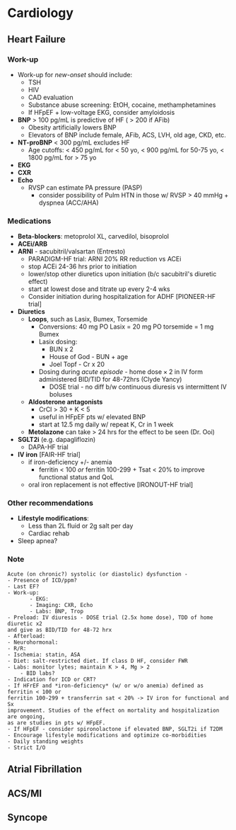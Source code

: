 # Cardiology

## Heart Failure

### Work-up

- Work-up for _new-onset_ should include:
    - TSH
    - HIV
    - CAD evaluation
    - Substance abuse screening: EtOH, cocaine, methamphetamines
    - If HFpEF + low-voltage EKG, consider amyloidosis
- **BNP** > 100 pg/mL is predictive of HF ( > 200 if AFib)
    - Obesity artificially lowers BNP
    - Elevators of BNP include female, AFib, ACS, LVH, old age, CKD, etc.
- **NT-proBNP** < 300 pg/mL excludes HF
    - Age cutoffs: < 450 pg/mL for < 50 yo, < 900 pg/mL for 50-75 yo, < 1800 pg/mL for > 75 yo
- **EKG**
- **CXR**
- **Echo**
    - RVSP can estimate PA pressure (PASP)
        - consider possibility of Pulm HTN in those w/ RVSP > 40 mmHg + dyspnea (ACC/AHA)

### Medications

- **Beta-blockers**: metoprolol XL, carvedilol, bisoprolol
- **ACEi/ARB**
- **ARNI** - sacubitril/valsartan (Entresto)
    - PARADIGM-HF trial: ARNI 20% RR reduction vs ACEi
    - stop ACEi 24-36 hrs prior to initiation
    - lower/stop other diuretics upon initiation (b/c sacubitril's diuretic effect)
    - start at lowest dose and titrate up every 2-4 wks
    - Consider initiation during hospitalization for ADHF [PIONEER-HF trial]
- **Diuretics**
    - **Loops**, such as Lasix, Bumex, Torsemide
        - Conversions: 40 mg PO Lasix = 20 mg PO torsemide = 1 mg Bumex
        - Lasix dosing:
            - BUN x 2
            - House of God - BUN + age
            - Joel Topf - Cr x 20
        - Dosing during *acute episode* - $\text{home dose} \times 2$ in IV form administered BID/TID for 48-72hrs (Clyde Yancy)
            - DOSE trial - no diff b/w continuous diuresis vs intermittent IV boluses
    - **Aldosterone antagonists**
        - CrCl > 30 + K < 5
        - useful in HFpEF pts w/ elevated BNP
        - start at 12.5 mg daily w/ repeat K, Cr in 1 week
    - **Metolazone** can take > 24 hrs for the effect to be seen (Dr. Ooi)
- **SGLT2i** (e.g. dapagliflozin)
    - DAPA-HF trial
- **IV iron** [FAIR-HF trial]
    - if iron-deficiency +/- anemia
        - ferritin < 100 *or* ferritin 100-299 + Tsat < 20% to improve functional status and QoL
    - oral iron replacement is not effective [IRONOUT-HF trial]

### Other recommendations

- **Lifestyle modifications**:
    - Less than 2L fluid or 2g salt per day
    - Cardiac rehab
- Sleep apnea?

### Note

```
Acute (on chronic?) systolic (or diastolic) dysfunction - 
- Presence of ICD/ppm?
- Last EF?
- Work-up:
       - EKG: 
       - Imaging: CXR, Echo
       - Labs: BNP, Trop
- Preload: IV diuresis - DOSE trial (2.5x home dose), TDD of home diuretic x2 
and give as BID/TID for 48-72 hrx
- Afterload: 
- Neurohormonal: 
- R/R:
- Ischemia: statin, ASA
- Diet: salt-restricted diet. If class D HF, consider FWR
- Labs: monitor lytes; maintain K > 4, Mg > 2
    - BID labs?
- Indication for ICD or CRT?
- If HFrEF and *iron-deficiency* (w/ or w/o anemia) defined as ferritin < 100 or 
ferritin 100-299 + transferrin sat < 20% -> IV iron for functional and Sx 
improvement. Studies of the effect on mortality and hospitalization are ongoing, 
as are studies in pts w/ HFpEF.
- If HFpEF - consider spironolactone if elevated BNP, SGLT2i if T2DM
- Encourage lifestyle modifications and optimize co-morbidities
- Daily standing weights
- Strict I/O
```

## Atrial Fibrillation

## ACS/MI

## Syncope